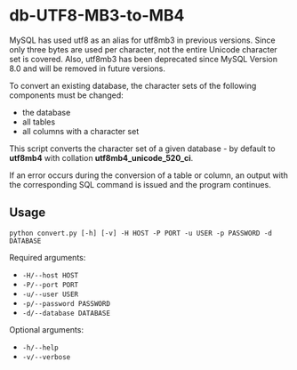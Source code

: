 # db-UTF8-MB3-to-MB4

MySQL has used utf8 as an alias for utf8mb3 in previous versions. Since only three bytes are used per character, not the entire Unicode character set is covered. Also, utf8mb3 has been deprecated since MySQL Version 8.0 and will be removed in future versions.

To convert an existing database, the character sets of the following components must be changed:

- the database
- all tables
- all columns with a character set

This script converts the character set of a given database - by default to **utf8mb4** with collation **utf8mb4_unicode_520_ci**.

If an error occurs during the conversion of a table or column, an output with the corresponding SQL command is issued and the program continues. 

## Usage

```
python convert.py [-h] [-v] -H HOST -P PORT -u USER -p PASSWORD -d DATABASE
```
Required arguments:
- `-H/--host HOST`
- `-P/--port PORT`
- `-u/--user USER`
- `-p/--password PASSWORD`
- `-d/--database DATABASE`

Optional arguments:
- `-h/--help`
- `-v/--verbose`

